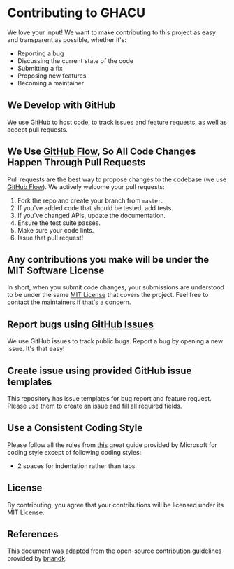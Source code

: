 # Contributing to GHACU
We love your input! We want to make contributing to this project as easy and transparent as possible, whether it's:

- Reporting a bug
- Discussing the current state of the code
- Submitting a fix
- Proposing new features
- Becoming a maintainer

## We Develop with GitHub
We use GitHub to host code, to track issues and feature requests, as well as accept pull requests.

## We Use [GitHub Flow](https://guides.github.com/introduction/flow/index.html), So All Code Changes Happen Through Pull Requests
Pull requests are the best way to propose changes to the codebase (we use [GitHub Flow](https://guides.github.com/introduction/flow/index.html)). We actively welcome your pull requests:

1. Fork the repo and create your branch from `master`.
2. If you've added code that should be tested, add tests.
3. If you've changed APIs, update the documentation.
4. Ensure the test suite passes.
5. Make sure your code lints.
6. Issue that pull request!

## Any contributions you make will be under the MIT Software License
In short, when you submit code changes, your submissions are understood to be under the same [MIT License](http://choosealicense.com/licenses/mit/) that covers the project. Feel free to contact the maintainers if that's a concern.

## Report bugs using [GitHub Issues](https://github.com/fabasoad/ghacu/issues)
We use GitHub issues to track public bugs. Report a bug by opening a new issue. It's that easy!

## Create issue using provided GitHub issue templates
This repository has issue templates for bug report and feature request. Please use them to create an issue and fill all required fields.

## Use a Consistent Coding Style
Please follow all the rules from [this](https://docs.microsoft.com/en-us/dotnet/csharp/programming-guide/inside-a-program/coding-conventions) great guide provided by Microsoft for coding style except of following coding styles:

* 2 spaces for indentation rather than tabs

## License
By contributing, you agree that your contributions will be licensed under its MIT License.

## References
This document was adapted from the open-source contribution guidelines provided by [briandk](https://gist.github.com/briandk/3d2e8b3ec8daf5a27a62).